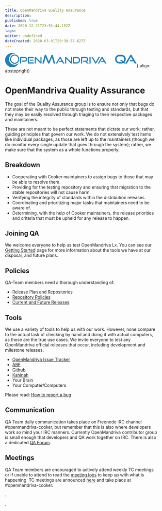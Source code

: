 ```yaml
---
title: OpenMandriva Quality Assurance
description: 
published: true
date: 2020-12-21T23:51:44.152Z
tags: 
editor: undefined
dateCreated: 2020-03-01T20:38:27.627Z
---
```


![header-tr-qa.png](/assets/header-tr-qa.png){.align-abstopright}

# OpenMandriva Quality Assurance

The goal of the Quality Assurance group is to ensure not only that bugs do not make their way to the public through testing and standards, but that they may be easily resolved through triaging to their respective packages and maintainers.

These are not meant to be perfect statements that dictate our work; rather, guiding principles that govern our work. We do not extensively test items like individual packages, as those are left up to the maintainers (though we do monitor every single update that goes through the system); rather, we make sure that the system as a whole functions properly. 

## Breakdown
- Cooperating with Cooker maintainers to assign bugs to those that may be able to resolve them.
- Providing for the testing repository and ensuring that migration to the stable repositories will not cause harm.
- Verifying the integrity of standards within the distribution releases.
- Coordinating and prioritizing major tasks that maintainers need to be aware of.
- Determining, with the help of Cooker maintainers, the release priorities and criteria that must be upheld for any release to happen.

## Joining QA
We welcome everyone to help us test OpenMandriva Lx.
You can see our [Getting Started](/dev/qa-getting-started) page for more information about the tools we have at our disposal, and future plans. 

## Policies
QA-Team members need a thorough understanding of:

- [Release Plan and Repositories](/doc/release-plan-and-repositories)
- [Repository Policies](/dev/repository-policies)
- [Current and Future Releases](/releases)

## Tools
We use a variety of tools to help us with our work. However, none compare to the actual task of checking by hand and doing it with actual computers, as those are the true use cases.
We invite everyone to test any OpenMandriva official releases that occur, including development and milestone releases.

- [OpenMandriva Issue Tracker](http://issues.openmandriva.org/)
- [ABF](https://abf.openmandriva.org/projects)
- [Github](https://github.com/OpenMandrivaSoftware)
- [Kahinah](https://kahinah.rxu.tech/)
- Your Brain
- Your Computer/Computers

Please read: [How to report a bug](/doc/howto-report-bug)

## Communication
QA Team daily communication takes place on Freenode IRC channel #openmandriva-cooker, but remember that this is also where developers work so mind your IRC manners.
Currently OpenMandriva contributor group is small enough that developers and QA work together on IRC.
There is also a dedicated [QA Forum](https://forum.openmandriva.org/c/en/qa).

## Meetings
QA Team members are encouraged to actively attend weekly TC meetings or if unable to attend to read the [meeting logs](https://chwido.openmandriva.org/meetings/%23openmandriva-cooker/) to keep up with what is happening.
TC meetings are announced [here](https://forum.openmandriva.org/t/events-and-meetings-calendar/2735) and take place at #openmandriva-cooker. 


.

.


